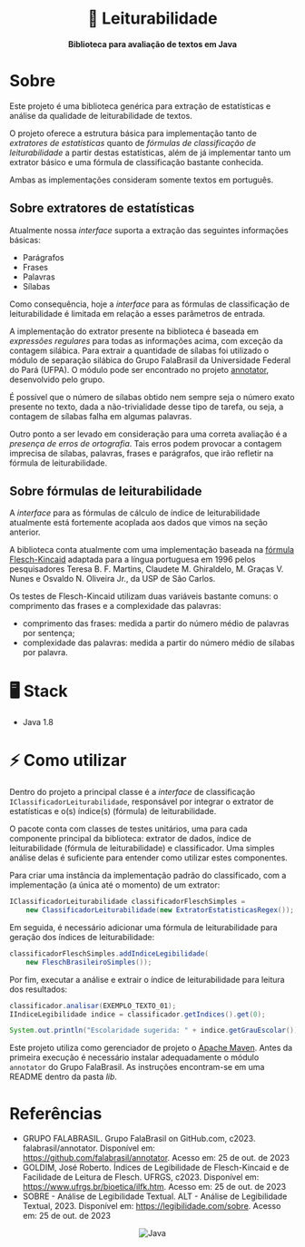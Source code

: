 <div align="center" >
  <h1>📖 Leiturabilidade</h1>
  <h4>Biblioteca para avaliação de textos em Java</h4>
</div>

# Sobre

Este projeto é uma biblioteca genérica para extração de estatísticas e análise da qualidade de leiturabilidade de textos.

O projeto oferece a estrutura básica para implementação tanto de *extratores de estatísticas* quanto de *fórmulas de classificação de leiturabilidade* a partir destas estatísticas, além de já implementar tanto um extrator básico e uma fórmula de classificação bastante conhecida.

Ambas as implementações consideram somente textos em português.

## Sobre extratores de estatísticas

Atualmente nossa *interface* suporta a extração das seguintes informações básicas:

- Parágrafos
- Frases
- Palavras
- Sílabas

Como consequência, hoje a *interface* para as fórmulas de classificação de leiturabilidade é limitada em relação a esses parâmetros de entrada.

A implementação do extrator presente na biblioteca é baseada em *expressões regulares* para todas as informações acima, com exceção da contagem silábica. Para extrair a quantidade de sílabas foi utilizado o módulo de separação silábica do Grupo FalaBrasil da Universidade Federal do Pará (UFPA). O módulo pode ser encontrado no projeto [annotator](https://github.com/falabrasil/annotator "annotator on GitHub"), desenvolvido pelo grupo.

É possível que o número de sílabas obtido nem sempre seja o número exato presente no texto, dada a não-trivialidade desse tipo de tarefa, ou seja, a contagem de sílabas falha em algumas palavras.

Outro ponto a ser levado em consideração para uma correta avaliação é a *presença de erros de ortografia*. Tais erros podem provocar a contagem imprecisa de sílabas, palavras, frases e parágrafos, que irão refletir na fórmula de leiturabilidade.

## Sobre fórmulas de leiturabilidade

A *interface* para as fórmulas de cálculo de índice de leiturabilidade atualmente está fortemente acoplada aos dados que vimos na seção anterior.

A biblioteca conta atualmente com uma implementação baseada na [fórmula Flesch-Kincaid](https://www.ufrgs.br/bioetica/ilfk.htm) adaptada para a língua portuguesa em 1996 pelos pesquisadores Teresa B. F. Martins, Claudete M. Ghiraldelo, M. Graças V. Nunes e Osvaldo N. Oliveira Jr., da USP de São Carlos.

Os testes de Flesch-Kincaid utilizam duas variáveis bastante comuns: o comprimento das frases e a complexidade das palavras:

- comprimento das frases: medida a partir do número médio de palavras por sentença;
- complexidade das palavras: medida a partir do número médio de sílabas por palavra.

# 🖥️ Stack

- Java 1.8

# ⚡ Como utilizar

Dentro do projeto a principal classe é a *interface* de classificação `IClassificadorLeiturabilidade`, responsável por integrar o extrator de estatísticas e o(s) índice(s) (fórmula) de leiturabilidade. 

O pacote conta com classes de testes unitários, uma para cada componente principal da biblioteca: extrator de dados, índice de leiturabilidade (fórmula de leiturabilidade) e classificador. Uma simples análise delas é suficiente para entender como utilizar estes componentes.

Para criar uma instância da implementação padrão do classificado, com a implementação (a única até o momento) de um extrator:

```java
IClassificadorLeiturabilidade classificadorFleschSimples = 
	new ClassificadorLeiturabilidade(new ExtratorEstatisticasRegex());
```

Em seguida, é necessário adicionar uma fórmula de leiturabilidade para geração dos índices de leiturabilidade:

```java
classificadorFleschSimples.addIndiceLegibilidade(
	new FleschBrasileiroSimples());
```

Por fim, executar a análise e extrair o índice de leiturabilidade para leitura dos resultados:

```java
classificador.analisar(EXEMPLO_TEXTO_01);
IIndiceLegibilidade indice = classificador.getIndices().get(0);

System.out.println("Escolaridade sugerida: " + indice.getGrauEscolar());
```

Este projeto utiliza como gerenciador de projeto o [Apache Maven](https://maven.apache.org/). Antes da primeira execução é necessário instalar adequadamente o módulo `annotator` do Grupo FalaBrasil. As instruções encontram-se em uma README dentro da pasta *lib*.

# Referências

- GRUPO FALABRASIL. Grupo FalaBrasil on GitHub.com, c2023. falabrasil/annotator. Disponível em: <https://github.com/falabrasil/annotator>. Acesso em: 25 de out. de 2023
- GOLDIM, José Roberto. Índices de Legibilidade de Flesch-Kincaid e de Facilidade de Leitura de Flesch. UFRGS, c2023. Disponível em: <https://www.ufrgs.br/bioetica/ilfk.htm>. Acesso em: 25 de out. de 2023
- SOBRE - Análise de Legibilidade Textual. ALT - Análise de Legibilidade Textual, 2023. Disponível em: <https://legibilidade.com/sobre>. Acesso em: 25 de out. de 2023

<div style="display: inline_block" align="center" >
	<img alt="Java" src="https://img.shields.io/badge/Java-ED8B00?style=for-the-badge&logo=openjdk&logoColor=white" />
</div>
